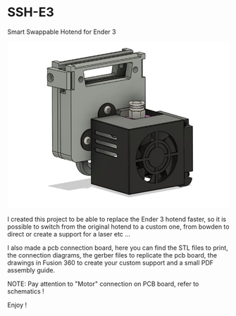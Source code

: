 # SSH-E3
Smart Swappable Hotend for Ender 3


![ssh-e3](https://github.com/dazeroit/ssh-e3/blob/master/Images/thumb_thing_03.jpg)

I created this project to be able to replace the Ender 3 hotend faster, so it is possible to switch from the original hotend to a custom one, from bowden to direct or create a support for a laser etc ...

I also made a pcb connection board, here you can find the STL files to print, the connection diagrams, the gerber files to replicate the pcb board, the drawings in Fusion 360 to create your custom support and a small PDF assembly guide.

NOTE: Pay attention to "Motor" connection on PCB board, refer to schematics !

Enjoy !
